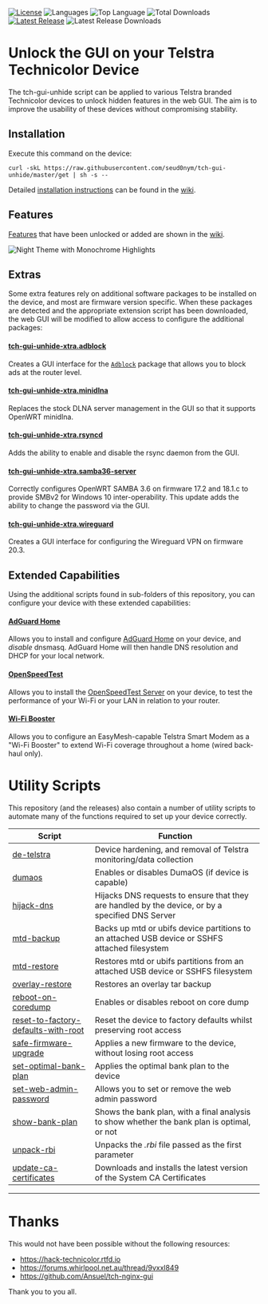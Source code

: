 [![License](https://img.shields.io/github/license/seud0nym/tch-gui-unhide.svg?style=flat)](https://github.com/seud0nym/tch-gui-unhide/blob/master/LICENSE) 
![Languages](https://img.shields.io/github/languages/count/seud0nym/tch-gui-unhide)
![Top Language](https://img.shields.io/github/languages/top/seud0nym/tch-gui-unhide)
![Total Downloads](https://img.shields.io/github/downloads/seud0nym/tch-gui-unhide/total)
[![Latest Release](https://img.shields.io/github/release/seud0nym/tch-gui-unhide/all.svg?style=flat&label=latest)](https://github.com/seud0nym/tch-gui-unhide/releases) 
![Latest Release Downloads](https://img.shields.io/github/downloads/seud0nym/tch-gui-unhide/latest/total)

# Unlock the GUI on your Telstra Technicolor Device

The tch-gui-unhide script can be applied to various Telstra branded Technicolor devices to unlock hidden features in the web GUI. The aim is to improve the usability of these devices without compromising stability.

## Installation

Execute this command on the device:
```
curl -skL https://raw.githubusercontent.com/seud0nym/tch-gui-unhide/master/get | sh -s --
```

Detailed [installation instructions](https://github.com/seud0nym/tch-gui-unhide/wiki/Installation) can be found in the [wiki](https://github.com/seud0nym/tch-gui-unhide/wiki).

## Features

[Features](https://github.com/seud0nym/tch-gui-unhide/wiki/Features) that have been unlocked or added are shown in the [wiki](https://github.com/seud0nym/tch-gui-unhide/wiki).

![Night Theme with Monochrome Highlights](https://github.com/seud0nym/tch-gui-unhide/wiki/images/night-mono.png)

## Extras

Some extra features rely on additional software packages to be installed on the device, and most are firmware version specific. When these packages are detected and the appropriate extension script has been downloaded, the web GUI will be modified to allow access to configure the additional packages:

#### [tch-gui-unhide-xtra.adblock](https://github.com/seud0nym/tch-gui-unhide/tree/master/extras#tch-gui-unhide-xtraadblock)

Creates a GUI interface for the [`Adblock`](https://openwrt.org/packages/pkgdata/adblock) package that allows you to block ads at the router level.

#### [tch-gui-unhide-xtra.minidlna](https://github.com/seud0nym/tch-gui-unhide/tree/master/extras#tch-gui-unhide-xtraminidlna)

Replaces the stock DLNA server management in the GUI so that it supports OpenWRT minidlna.

#### [tch-gui-unhide-xtra.rsyncd](https://github.com/seud0nym/tch-gui-unhide/tree/master/extras#tch-gui-unhide-xtrarsyncd)

Adds the ability to enable and disable the rsync daemon from the GUI.

#### [tch-gui-unhide-xtra.samba36-server](https://github.com/seud0nym/tch-gui-unhide/tree/master/extras#tch-gui-unhide-xtrasamba36-server)

Correctly configures OpenWRT SAMBA 3.6 on firmware 17.2 and 18.1.c to provide SMBv2 for Windows 10 inter-operability. This update adds the ability to change the password via the GUI.

#### [tch-gui-unhide-xtra.wireguard](https://github.com/seud0nym/tch-gui-unhide/tree/master/extras#tch-gui-unhide-xtrawireguard)

Creates a GUI interface for configuring the Wireguard VPN on firmware 20.3.

## Extended Capabilities

Using the additional scripts found in sub-folders of this repository, you can configure your device with these extended capabilities:

#### [AdGuard Home](https://github.com/seud0nym/tch-gui-unhide/tree/master/adguard#readme)

Allows you to install and configure [AdGuard Home](https://github.com/AdguardTeam/AdGuardHome) on your device, and _disable_ dnsmasq. AdGuard Home will then handle DNS resolution and DHCP for your local network.

#### [OpenSpeedTest](https://github.com/seud0nym/tch-gui-unhide/tree/master/speedtest#readme)

Allows you to install the [OpenSpeedTest Server](https://github.com/openspeedtest/Speed-Test) on your device, to test the performance of your Wi-Fi or your LAN in relation to your router.

#### [Wi-Fi Booster](https://github.com/seud0nym/tch-gui-unhide/tree/master/wifi-booster#readme)

Allows you to configure an EasyMesh-capable Telstra Smart Modem as a "Wi-Fi Booster" to extend Wi-Fi coverage throughout a home (wired back-haul only).

# Utility Scripts

This repository (and the releases) also contain a number of utility scripts to automate many of the functions required to set up your device correctly.

| Script | Function |
| ------ | -------- |
| [de-telstra](https://github.com/seud0nym/tch-gui-unhide/tree/master/utilities#de-telstra) | Device hardening, and removal of Telstra monitoring/data collection |
| [dumaos](https://github.com/seud0nym/tch-gui-unhide/tree/master/utilities#dumaos) | Enables or disables DumaOS (if device is capable) |
| [hijack-dns](https://github.com/seud0nym/tch-gui-unhide/tree/master/utilities#hijack-dns) | Hijacks DNS requests to ensure that they are handled by the device, or by a specified DNS Server |
| [mtd-backup](https://github.com/seud0nym/tch-gui-unhide/tree/master/utilities#mtd-backup) | Backs up mtd or ubifs device partitions to an attached USB device or SSHFS attached filesystem |
| [mtd-restore](https://github.com/seud0nym/tch-gui-unhide/tree/master/utilities#mtd-restore) | Restores mtd or ubifs partitions from an attached USB device or SSHFS filesystem |
| [overlay-restore](https://github.com/seud0nym/tch-gui-unhide/tree/master/utilities#overlay-restore) | Restores an overlay tar backup |
| [reboot-on-coredump](https://github.com/seud0nym/tch-gui-unhide/tree/master/utilities#reboot-on-coredump) | Enables or disables reboot on core dump |
| [reset-to-factory-defaults-with-root](https://github.com/seud0nym/tch-gui-unhide/tree/master/utilities#reset-to-factory-defaults-with-root) | Reset the device to factory defaults whilst preserving root access |
| [safe-firmware-upgrade](https://github.com/seud0nym/tch-gui-unhide/tree/master/utilities#safe-firmware-upgrade) | Applies a new firmware to the device, without losing root access |
| [set-optimal-bank-plan](https://github.com/seud0nym/tch-gui-unhide/tree/master/utilities#set-optimal-bank-plan) | Applies the optimal bank plan to the device |
| [set-web-admin-password](https://github.com/seud0nym/tch-gui-unhide/tree/master/utilities#set-web-admin-password) | Allows you to set or remove the web admin password |
| [show-bank-plan](https://github.com/seud0nym/tch-gui-unhide/tree/master/utilities#show-bank-plan) | Shows the bank plan, with a final analysis to show whether the bank plan is optimal, or not |
| [unpack-rbi](https://github.com/seud0nym/tch-gui-unhide/tree/master/utilities#unpack-rbi) | Unpacks the *.rbi* file passed as the first parameter |
| [update-ca-certificates](https://github.com/seud0nym/tch-gui-unhide/tree/master/utilities#update-ca-certificates) | Downloads and installs the latest version of the System CA Certificates | 

---

# Thanks

This would not have been possible without the following resources:
- https://hack-technicolor.rtfd.io
- https://forums.whirlpool.net.au/thread/9vxxl849
- https://github.com/Ansuel/tch-nginx-gui

Thank you to you all.

